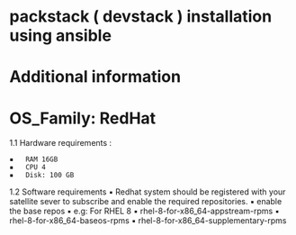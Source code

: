 # packstack ( devstack ) installation using ansible
# Additional information
# OS_Family: RedHat
1.1 Hardware requirements :


	▪	RAM 16GB
	▪	CPU 4
	▪	Disk: 100 GB

1.2 Software requirements 
	▪	Redhat system should be registered with your satellite sever to subscribe and enable the required repositories.
	▪	enable the base repos 
	▪	e.g: For RHEL 8
	▪	rhel-8-for-x86_64-appstream-rpms
	▪	rhel-8-for-x86_64-baseos-rpms
	▪	rhel-8-for-x86_64-supplementary-rpms        
